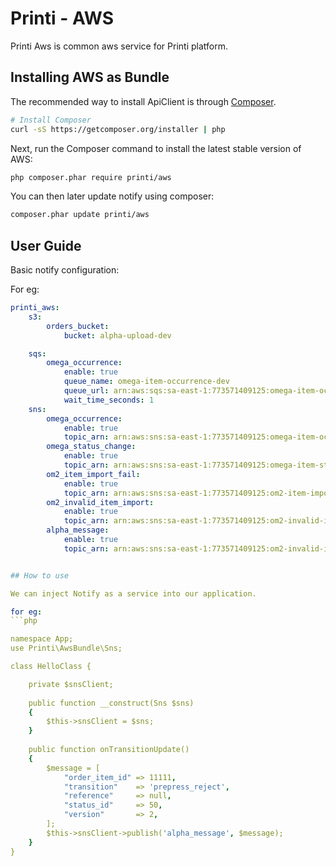 Printi - AWS
==========================

Printi Aws is common aws service for Printi platform.

## Installing AWS as Bundle

The recommended way to install ApiClient is through
[Composer](http://getcomposer.org).

```bash
# Install Composer
curl -sS https://getcomposer.org/installer | php
```

Next, run the Composer command to install the latest stable version of AWS:

```bash
php composer.phar require printi/aws
```

You can then later update notify using composer:

 ```bash
composer.phar update printi/aws
```

## User Guide


Basic notify configuration:

For eg:
```yaml
printi_aws:
    s3:
        orders_bucket:
            bucket: alpha-upload-dev

    sqs:
        omega_occurrence:
            enable: true
            queue_name: omega-item-occurrence-dev
            queue_url: arn:aws:sqs:sa-east-1:773571409125:omega-item-occurrence-dev
            wait_time_seconds: 1
    sns:
        omega_occurrence:
            enable: true
            topic_arn: arn:aws:sns:sa-east-1:773571409125:omega-item-occurrence-dev
        omega_status_change:
            enable: true
            topic_arn: arn:aws:sns:sa-east-1:773571409125:omega-item-status-change-dev
        om2_item_import_fail:
            enable: true
            topic_arn: arn:aws:sns:sa-east-1:773571409125:om2-item-import-fail-dev
        om2_invalid_item_import:
            enable: true
            topic_arn: arn:aws:sns:sa-east-1:773571409125:om2-invalid-item-import-dev
        alpha_message:
            enable: true
            topic_arn: arn:aws:sns:sa-east-1:773571409125:om2-invalid-item-import-dev```                        


## How to use

We can inject Notify as a service into our application.

for eg:
```php

namespace App;
use Printi\AwsBundle\Sns;

class HelloClass {

    private $snsClient;
    
    public function __construct(Sns $sns)
    {
        $this->snsClient = $sns;
    }
    
    public function onTransitionUpdate()
    {
        $message = [
            "order_item_id" => 11111,
            "transition"    => 'prepress_reject',
            "reference"     => null,
            "status_id"     => 50,
            "version"       => 2,
        ];
        $this->snsClient->publish('alpha_message', $message);
    }
}
```